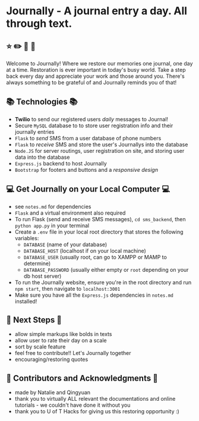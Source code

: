# Journally - A journal entry a day. All through text.
## :star: :pencil2: :pencil: :gift:
Welcome to Journally! Where we restore our memories one journal, one day at a time. Restoration is ever important in today's busy world. Take a step back every day and appreciate your work and those around you. There's always something to be grateful of and Journally reminds you of that!
## :books: Technologies :books:
* **Twilio** to send our registered users *daily* messages to Journal!
* Secure `MySQL` database to to store user registration info and their journally entries
* `Flask` to *send* SMS from a user database of phone numbers
* `Flask` to *receive* SMS and store the user's Journallys into the database
* `Node.JS` for server routings, user registration on site, and storing user data into the database
* `Express.js` backend to host Journally
* `Bootstrap` for footers and buttons and a *responsive design*

## :computer: Get Journally on your Local Computer :computer:
* see `notes.md` for dependencies
* `Flask` and a virtual environment also required
* To run Flask (send and receive SMS messages), `cd sms_backend`, then `python app.py` in your terminal
* Create a `.env` file in your local root directory that stores the following variables:
  * `DATABASE` (name of your database)
  * `DATABASE_HOST` (localhost if on your local machine)
  * `DATABASE_USER` (usually root, can go to XAMPP or MAMP to determine)
  * `DATABASE_PASSWORD` (usually either empty or `root` depending on your db host server)
* To run the Journally website, ensure you're in the root directory and run `npm start`, then navigate to `localhost:3001`
* Make sure you have all the `Express.js` dependencies in `notes.md` installed!

## :footprints: Next Steps :footprints:
* allow simple markups like bolds in texts
* allow user to rate their day on a scale
* sort by scale feature
* feel free to contribute!! Let's Journally together
* encouraging/restoring quotes

## :pray: Contributors and Acknowledgments :pray:
* made by Natalie and Qingyuan
* thank you to virtually ALL relevant the documentations and online tutorials - we couldn't have done it without you
* thank you to U of T Hacks for giving us this restoring opportunity :)